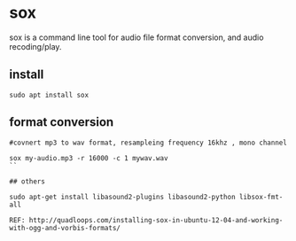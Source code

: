 # sox
sox is a command line tool for audio file format conversion, and audio recoding/play.
## install
```
sudo apt install sox
```
## format conversion

```
#covnert mp3 to wav format, resampleing frequency 16khz , mono channel

sox my-audio.mp3 -r 16000 -c 1 mywav.wav
``

## others

sudo apt-get install libasound2-plugins libasound2-python libsox-fmt-all

REF: http://quadloops.com/installing-sox-in-ubuntu-12-04-and-working-with-ogg-and-vorbis-formats/
